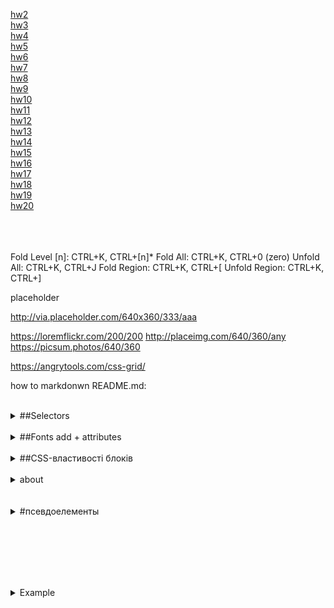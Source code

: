 <a href="hw0startlevel/hw2">hw2</a><br/>
<a href="hw0startlevel/hw3">hw3</a><br/>
<a href="hw0startlevel/hw4">hw4</a><br/>
<a href="hw0startlevel/hw5">hw5</a><br/>
<a href="hw0startlevel/hw6">hw6</a><br/>
<a href="hw0startlevel/hw7">hw7</a><br/>
<a href="hw0startlevel/hw8">hw8</a><br/>
<a href="hw0startlevel/hw9">hw9</a><br/>
<a href="hw0startlevel/hw10">hw10</a><br/>
<a href="hw0startlevel/hw11">hw11</a><br/>
<a href="hw0startlevel/hw12">hw12</a><br/>
<a href="hw0startlevel/hw13">hw13</a><br/>
<a href="hw0startlevel/hw14">hw14</a><br/>
<a href="hw15">hw15</a><br/>
<a href="hw16">hw16</a><br/>
<a href="hw17">hw17</a><br/>
<a href="hw18">hw18</a><br/>
<a href="hw19">hw19</a><br/>
<a href="hw20">hw20</a><br/>
<br/><br/><br/>

<!--

<a href="hw9">hw9</a>
<a href="hw10">hw10</a>
-->

Fold Level [n]: CTRL+K, CTRL+[n]\*
Fold All: CTRL+K, CTRL+0 (zero)
Unfold All: CTRL+K, CTRL+J
Fold Region: CTRL+K, CTRL+[
Unfold Region: CTRL+K, CTRL+]

placeholder

<http://via.placeholder.com/640x360/333/aaa>

<https://loremflickr.com/200/200>
<http://placeimg.com/640/360/any>
<https://picsum.photos/640/360>

<https://angrytools.com/css-grid/>

<p>how to markdonwn README.md:</p>
<https://docs.github.com/en/get-started/writing-on-github/getting-started-with-writing-and-formatting-on-github/basic-writing-and-formatting-syntax>

<br/>
<!--  selectors-->
<details>
  <summary>##Selectors</summary>
<div >
<https://www.w3schools.com/cssref/css_selectors.asp>
<table>
  <tbody><tr>
    <th style="width:20%">Selector</th>
    <th style="width:20%">Example</th>
    <th>Example description</th>
  </tr>
  <tr>
    <td><a href="sel_class.asp">.<i>class</i></a></td>
    <td>.intro</td>
    <td>Selects all elements with class="intro"</td>
  </tr>
  <tr>
    <td><em>.class1.class2</em></td>
    <td>.name1.name2</td>
    <td>Selects all elements with both <em>name1</em> and <em>name2</em> set 
    within its class attribute</td>
  </tr>  
  <tr>
    <td><em>.class1 .class2</em></td>
    <td>.name1 .name2</td>
    <td>Selects all elements with <em>name2</em> that is a descendant of an 
    element with <em>name1</em></td>
  </tr>  
  <tr>
    <td><a href="sel_id.asp">#<i>id</i></a></td>
    <td>#firstname</td>
    <td>Selects the element with id="firstname"</td>
  </tr>  <tr>
    <td><a href="sel_all.asp">*</a></td>
    <td>*</td>
    <td>Selects all elements</td>
  </tr>
  <tr>
    <td><i><a href="sel_element.asp">element</a></i></td>
    <td>p</td>
    <td>Selects all &lt;p&gt; elements</td>
  </tr>
  <tr>
    <td><i><a href="sel_element_class.asp">element.class</a></i></td>
    <td>p.intro</td>
    <td>Selects all &lt;p&gt; elements with class="intro"</td>
  </tr>
  <tr>
    <td><i><a href="sel_element_comma.asp">element,element</a></i></td>
    <td>div, p</td>
    <td>Selects all &lt;div&gt; elements and all &lt;p&gt; elements</td>
  </tr>
  <tr>
    <td><a href="sel_element_element.asp"><i>element</i> <i>element</i></a></td>
    <td>div p</td>
    <td>Selects all &lt;p&gt; elements inside &lt;div&gt; elements</td>
  </tr>
  <tr>
    <td><a href="sel_element_gt.asp"><i>element</i>&gt;<i>element</i></a></td>
    <td>div &gt; p</td>
    <td>Selects all &lt;p&gt; elements where the parent is a &lt;div&gt; element</td>
  </tr>
  <tr>
    <td><a href="sel_element_pluss.asp"><i>element</i>+<i>element</i></a></td>
    <td>div + p</td>
    <td>Selects the first &lt;p&gt; element that is placed immediately after &lt;div&gt; elements</td>
  </tr>
  <tr>
    <td><a href="sel_gen_sibling.asp"><i>element1</i>~<i>element2</i></a></td>
    <td>p ~ ul</td>
    <td>Selects every &lt;ul&gt; element that is preceded by a &lt;p&gt; element</td>
  </tr>
  <tr>
    <td><a href="sel_attribute.asp">[<i>attribute</i>]</a></td>
    <td>[target]</td>
    <td>Selects all elements with a target attribute</td>
  </tr>
  <tr>
    <td><a href="sel_attribute_value.asp">[<i>attribute</i>=<i>value</i>]</a></td>
    <td>[target=_blank]</td>
    <td>Selects all elements with target="_blank"</td>
  </tr>
  <tr>
    <td><a href="sel_attribute_value_contains.asp">[<i>attribute</i>~=<i>value</i>]</a></td>
    <td>[title~=flower]</td>
    <td>Selects all elements with a title attribute containing the word "flower"</td>
  </tr>
  <tr>
    <td><a href="sel_attribute_value_lang.asp">[<i>attribute</i>|=<i>value</i>]</a></td>
    <td>[lang|=en]</td>
    <td>Selects all elements with a lang attribute value equal to "en" or 
    starting with "en-"</td>
  </tr>
  <tr>
    <td><a href="sel_attr_begin.asp">[<i>attribute</i>^=<i>value</i>]</a></td>
    <td>a[href^="https"]</td>
    <td>Selects every &lt;a&gt; element whose href attribute value begins with "https"</td>
  </tr>
  <tr>
    <td><a href="sel_attr_end.asp">[<i>attribute</i>$=<i>value</i>]</a></td>
    <td>a[href$=".pdf"]</td>
    <td>Selects every &lt;a&gt; element whose href attribute value ends with ".pdf"</td>
  </tr>
  <tr>
    <td><a href="sel_attr_contain.asp">[<i>attribute</i>*=<i>value</i>]</a></td>
    <td>a[href*="w3schools"]</td>
    <td>Selects every &lt;a&gt; element whose href attribute value contains the substring "w3schools"</td>
  </tr>
  <tr>
    <td><a href="sel_active.asp">:active</a></td>
    <td>a:active</td>
    <td>Selects the active link</td>
  </tr>
  <tr>
    <td><a href="sel_after.asp">::after</a></td>
    <td>p::after</td>
    <td>Insert something after the content of each &lt;p&gt; element</td>
  </tr>
  <tr>
    <td><a href="sel_before.asp">::before</a></td>
    <td>p::before</td>
    <td>Insert something before&nbsp;the content of each &lt;p&gt; element</td>
  </tr>
  <tr>
    <td><a href="sel_checked.asp">:checked</a></td>
    <td>input:checked</td>
    <td>Selects every checked &lt;input&gt; element</td>
  </tr>
  <tr>
    <td><a href="sel_default.asp">:default</a></td>
    <td>input:default</td>
    <td>Selects the default &lt;input&gt; element</td>
  </tr>
  <tr>
    <td><a href="sel_disabled.asp">:disabled</a></td>
    <td>input:disabled</td>
    <td>Selects every disabled &lt;input&gt; element</td>
  </tr>
  <tr>
    <td><a href="sel_empty.asp">:empty</a></td>
    <td>p:empty</td>
    <td>Selects every &lt;p&gt; element that has no children (including text nodes)</td>
  </tr>
  <tr>
    <td><a href="sel_enabled.asp">:enabled</a></td>
    <td>input:enabled</td>
    <td>Selects every enabled &lt;input&gt; element</td>
  </tr>
  <tr>
    <td><a href="sel_firstchild.asp">:first-child</a></td>
    <td>p:first-child</td>
    <td>Selects every &lt;p&gt; element that is the first child of its parent</td>
  </tr>
  <tr>
    <td><a href="sel_firstletter.asp">::first-letter</a></td>
    <td>p::first-letter</td>
    <td>Selects the first letter of every &lt;p&gt; element</td>
  </tr>
  <tr>
    <td><a href="sel_firstline.asp">::first-line</a></td>
    <td>p::first-line</td>
    <td>Selects the first line of every &lt;p&gt; element</td>
  </tr>
  <tr>
    <td><a href="sel_first-of-type.asp">:first-of-type</a></td>
    <td>p:first-of-type</td>
    <td>Selects every &lt;p&gt; element that is the first &lt;p&gt; element of its parent</td>
  </tr>
  <tr>
    <td><a href="sel_focus.asp">:focus</a></td>
    <td>input:focus</td>
    <td>Selects the input element which has focus</td>
  </tr>
  <tr>
    <td><a href="sel_fullscreen.asp">:fullscreen</a></td>
    <td>:fullscreen</td>
    <td>Selects the element that is in full-screen mode</td>
  </tr>
  <tr>
    <td><a href="sel_hover.asp">:hover</a></td>
    <td>a:hover</td>
    <td>Selects links on mouse over</td>
  </tr>
  <tr>
    <td><a href="sel_in-range.asp">:in-range</a></td>
    <td>input:in-range</td>
    <td>Selects input elements with a value within a specified range</td>
  </tr>
  <tr>
    <td><a href="sel_indeterminate.asp">:indeterminate</a></td>
    <td>input:indeterminate</td>
    <td>Selects input elements that are in an indeterminate state</td>
  </tr>
  <tr>
    <td><a href="sel_invalid.asp">:invalid</a></td>
    <td>input:invalid</td>
    <td>Selects all input elements with an invalid value</td>
  </tr>
  <tr>
    <td><a href="sel_lang.asp">:lang(<i>language</i>)</a></td>
    <td>p:lang(it)</td>
    <td>Selects every &lt;p&gt; element with a lang attribute equal to "it" (Italian)</td>
  </tr>
  <tr>
    <td><a href="sel_last-child.asp">:last-child</a></td>
    <td>p:last-child</td>
    <td>Selects every &lt;p&gt; element that is the last child of its parent</td>
  </tr>
  <tr>
    <td><a href="sel_last-of-type.asp">:last-of-type</a></td>
    <td>p:last-of-type</td>
    <td>Selects every &lt;p&gt; element that is the last &lt;p&gt; element of its parent</td>
  </tr>
  <tr>
    <td><a href="sel_link.asp">:link</a></td>
    <td>a:link</td>
    <td>Selects all unvisited links</td>
  </tr>
  <tr>
    <td><a href="sel_marker.asp">::marker</a></td>
    <td>::marker</td>
    <td>Selects the markers of list items</td>
  </tr>
  <tr>
    <td><a href="sel_not.asp">:not(<i>selector</i>)</a></td>
    <td>:not(p)</td>
    <td>Selects every element that is not a &lt;p&gt; element</td>
  </tr>
  <tr>
    <td><a href="sel_nth-child.asp">:nth-child(<i>n</i>)</a></td>
    <td>p:nth-child(2)</td>
    <td>Selects every &lt;p&gt; element that is the second child of its parent</td>
  </tr>
  <tr>
    <td><a href="sel_nth-last-child.asp">:nth-last-child(<i>n</i>)</a></td>
    <td>p:nth-last-child(2)</td>
    <td>Selects every &lt;p&gt; element that is the second child of its parent, counting from the last child</td>
  </tr>
  <tr>
    <td><a href="sel_nth-last-of-type.asp">:nth-last-of-type(<i>n</i>)</a></td>
    <td>p:nth-last-of-type(2)</td>
    <td>Selects every &lt;p&gt; element that is the second &lt;p&gt; element of its parent, counting from the last child</td>
  </tr>
  <tr>
    <td><a href="sel_nth-of-type.asp">:nth-of-type(<i>n</i>)</a></td>
    <td>p:nth-of-type(2)</td>
    <td>Selects every &lt;p&gt; element that is the second &lt;p&gt; element of its parent</td>
  </tr>
  <tr>
    <td><a href="sel_only-of-type.asp">:only-of-type</a></td>
    <td>p:only-of-type</td>
    <td>Selects every &lt;p&gt; element that is the only &lt;p&gt; element of its parent</td>
  </tr>
  <tr>
    <td><a href="sel_only-child.asp">:only-child</a></td>
    <td>p:only-child</td>
    <td>Selects every &lt;p&gt; element that is the only child of its parent</td>
  </tr>
  <tr>
    <td><a href="sel_optional.asp">:optional</a></td>
    <td>input:optional</td>
    <td>Selects input elements with no "required" attribute</td>
  </tr>
  <tr>
    <td><a href="sel_out-of-range.asp">:out-of-range</a></td>
    <td>input:out-of-range</td>
    <td>Selects input elements with a value outside a specified range</td>
  </tr>
  <tr>
    <td><a href="sel_placeholder.asp">::placeholder</a></td>
    <td>input::placeholder</td>
    <td>Selects input elements with the "placeholder" attribute specified</td>
  </tr>
  <tr>
    <td><a href="sel_read-only.asp">:read-only</a></td>
    <td>input:read-only</td>
    <td>Selects input elements with the "readonly" attribute specified</td>
  </tr>
  <tr>
    <td><a href="sel_read-write.asp">:read-write</a></td>
    <td>input:read-write</td>
    <td>Selects input elements with the "readonly" attribute NOT specified</td>
  </tr>
  <tr>
    <td><a href="sel_required.asp">:required</a></td>
    <td>input:required</td>
    <td>Selects input elements with the "required" attribute specified</td>
  </tr>
  <tr>
    <td><a href="sel_root.asp">:root</a></td>
    <td>:root</td>
    <td>Selects the document's root element</td>
  </tr>
  <tr>
    <td><a href="sel_selection.asp">::selection</a></td>
    <td>::selection</td>
    <td>Selects the portion of an element that is selected by a user</td>
  </tr>
  <tr>
    <td><a href="sel_target.asp">:target</a></td>
    <td>#news:target </td>
    <td>Selects the current active #news element (clicked on a URL containing that anchor name)</td>
  </tr>
  <tr>
    <td><a href="sel_valid.asp">:valid</a></td>
    <td>input:valid</td>
    <td>Selects all input elements with a valid value</td>
  </tr>
  <tr>
    <td><a href="sel_visited.asp">:visited</a></td>
    <td>a:visited</td>
    <td>Selects all visited links</td>
  </tr>
  <tr>
    <td><a href="sel_visited.asp">:has()</a></td>
    <td>div:has(h1)</td>
    <td>Selects all div what have h1 inside</td>
  </tr>
</tbody></table>
</div>
</details>

<br/>
<!-- fonts -->
<details>
  <summary> ##Fonts add + attributes</summary>
&display=swap <br/><br/>
	> include fonts from hosting: <br/><br/>
@font-face { <br/>
font-family: "someNameOfFont"; <br/>
src: url("../fonts/someNameOfFont.woff2") format("woff2"), url("../fonts/someNameOfFont.woff") format("woff"); <br/>
font-display: swap; <br/>
font-weight: 400; <br/>
font-style: normal; <br/>
} <br/><br/>
100 - thin <br/>
300 - lite <br/>
<b>400</b> - Regular (normal) (за замовчуванням)<br/>
<b>500</b> - medium <br/>
<b>600</b> - semibold <br/>
<b>700</b> - bold <br/>
900 - black<br/>
<br/><br/>
font-family: "Ім'я шрифту", "Ім'я шрифту", тип шрифту;<br/>
Типи шрифтів:<br/>
serif — шрифт з зарубками (засічками)<br/>
sans-serif — рублений (без зарубок)<br/>
cursive - курсивні шрифти<br/>
fantasy — декоративні<br/>
monospace — моноширинні<br/>
<br/><br/>
.class{ <br/>
font-family: "some NameOfFont", someNameOfFont, sans-serif; <br/>
font-style: <b>normal</b> (за замовчуванням) - звичайний; <b>italic</b> - курсив; <b>oblique</b> - нахилення літер;<br/>
text-align: <b>center</b> - по центру; <b>left</b> - по лівому краю; <b>right</b> - по правому краю; <b>justify</b> - по ширині<br/>
text-decoration: <b>line-through</b> - закреслює текст; <b>overline</b> - лінія над текстом; <b>underline</b> - лінія під текстом; <b>none</b> - (за замовченням)<br/>
text-shadow: горизонтальне*зміщення вертикальне*зміщення розмір колір; (значення через кому - text-shadow: 2px 2px 5px #000, 5px -2px 10px red;)<br/>
text-transform: <b>capitalize</b> - кожне слово з заглавної літери
<b>lowercase</b> - усі літери прописні
<b>uppercase</b> - усі літери заглавні
<b>none</b> - (за замовчунням) не змінює/відмінює значення<br/>
line-height: значення; <i>(calc пікселі в частини: значення line-height поділити на значення font-size)</i><br/>
text-indent: значення; <i>Червона строка. Встановлює відступ зліва у першого рядка тексту</i><br/>
letter-spacing: значення; <i>Встановлює інтервал між літерами (символами)</i><br/>
white-space: <b>nowrap</b> - забороняє переніс рядка; <b>normal</b> - (за замовчунням) не змінює/відміняє <i>Gоведінкa пробілів між словами</i><br/>
word-spacing: значення; <i>Встановлює інтервал між словами</i><br/>
}
<br/><br/>
<div><table>
	<thead>
    <tr>
      <th>Value</th>
      <th>Common weight name</th>
    </tr>
  </thead>
  <tbody>
    <tr>
      <td>100</td>
      <td>Thin (Hairline)</td>
    </tr>
    <tr>
      <td>200</td>
      <td>Extra Light (Ultra Light)</td>
    </tr>
    <tr>
      <td>300</td>
      <td>Light</td>
    </tr>
    <tr>
      <td>400</td>
      <td>Normal (Regular) (за замовчуванням)</td>
    </tr>
    <tr>
      <td>500</td>
      <td>Medium</td>
    </tr>
    <tr>
      <td>600</td>
      <td>Semi Bold (Demi Bold)</td>
    </tr>
    <tr>
      <td>700</td>
      <td>Bold</td>
    </tr>
    <tr>
      <td>800</td>
      <td>Extra Bold (Ultra Bold)</td>
    </tr>
    <tr>
      <td>900</td>
      <td>Black (Heavy)</td>
    </tr>
    <tr>
      <td>950</td>
      <td><a href="https://docs.microsoft.com/dotnet/api/system.windows.fontweights?view=netframework-4.8#remarks" class="external" rel=" noopener">Extra Black (Ultra Black)</a></td>
    </tr>
  </tbody>
</table>
</div>
</details>

<br/>
<!-- CSS-властивості блоків -->
<details>
  <summary>##CSS-властивості блоків</summary>
box-sizing: <b>content-box</b> - (за замовченням) додає відступи до розміру об'єкту; <b>border-box</b> - значення розмірів враховують відступи; <br/>
<b>padding: ;</b> Внутрішній відступ. Від кордонів об'єкту ДО ЙОГО КОНТЕНТУ
<i>При вказанні значення у відсотках відсоток береться від ширини батьківського об'єкту, навіть для горизонтальних відступів</i> <br/>
<b>margin: ;</b> - Зовнішній відступ. <i>Значення можуть бути від'ємними!</i><br/>
<b>width: ;</b> - чітко задає ширину блочного (блочно-рядкового) об'єкту<br/>
<b>height: ;</b> - чітко задає висоту блочного (блочно-рядкового) об'єкту<br/><br/><br/>
</details>

<br/>
<!-- Example -->

<details>
  <summary>about</summary>
  <!-- text -->
  <b>width</b>
	width - exactly that size what we want 
	max-width:   maximum size of width
	min-width:   minimum width size
	<br/>
	<b>height</b>
		height - exactly that size what we want 
	max-height:   maximum size of height
	min-width:   minimum height size    <!-- *use* -->
	<br/>
	<b>overflow:</b><i>visible</i> (show all context + uder container), <i>hidden</i>(hidden all context + under), <i>scroll</i> (for scrolling content), <i>auto</i>
  
   <!-- display -->
<br/>
    <b>display:</b> <i>block</i>; <i>inline-block</i>; <i>inline</i>; <i>none</i>;
<br/>
    <!-- space -->
    <b>how to delate space between objects</b>
    <https://youtu.be/jwX0RLmYNSY?t=3254>
     add <b>font-size: 0</b> for deleting spaces
<br/>
<!-- border -->
border: товщина, стиль, колір
<br/><b>
	
	!important^
	border: 1px solid #333;
	when hower:
	border: 1px solid transparent;
</b>
<br/>
box-shadow: x y blur size color;
inset - inside shadow/ 
box-shadow: inset x y blur size color;
<br/>
<br/>
about opacitu: 0 
<https://youtu.be/jwX0RLmYNSY?t=6722>
<br/>
<br/>
visibility: visible; hidden;
<br/>
ЦУНТРОВАТЬ   center:
1) display: block !!only!!;
2) less <b>wigth </b>than parent block has
3) margin: 0 auto; 
<https://youtu.be/jwX0RLmYNSY?t=8707>
</details>

<br/>

<br/>
<!-- Example -->

<details>
  <summary>#псевдоелементы </summary>
	##псевдокласи стану

:hover {}

    <code>
    	.block {}
    	.block:hover .block__item {
    	visibility: visible;
    	opacity: 1;
    	}
    	.block__item {
    	visibility: hidden;
    	opacity: 0;
    	}
    </code>

:active (сделать хомяка который появляется при нажатии кнопки
try to hover me )

:visited { not all parameters}

:targer - получает обьект на который переходим по ссылке #id/ можно использовать для создания интерактива

:first-child (зависит от вложенности )
:last-child
:nth-child()
:nth-child(n+XX)

p:first-of-type - первый указанного типа (даже при условии вложенности)
p:last-of-type

:not(:last-child) - все кроме

##важно. имплиментуй

.block >\*:last-child {
margin-bottom: 0px;
}

::before {}
::after {} рядковi!!!!
если использовать их с inside!!!
строчными - слева справа
блочные - сверху снизу

span:: {
content: ""; will create element in html.. MUST
}

ul li:before {
content: "";
display: inline-block;
background: url('../img/some.png') 0 0 no-repeat;
height: 16px;
width: 16px;
margin: 0px 0px 0px 10px;

<!--transition: all 1s ease 0s;-->

}

create ordered ol list with using ::before
ol{
margin-top: 20px;
margin-bottom: 20px;
counter-reser: item; callc from there
}
ol li{}
ol li::before{
counter-increment: item;
content: "("counter(item)"@@";
color: red;
font-size: 20px;
display: inline-block;
margin: 0px 10px 0px 0px;
}
ol li:not(:last-child){
margin: 0px 0px 10px 0px;
}

</details>

<br/>
<!-- for Example -->
<!-- for Example -->
<!-- for Example -->
<!-- for Example -->
<!-- for Example -->
<!-- for Example -->
<!-- for Example -->

<br/><br/><br/>

<br/>
<!-- Example -->

<!-- Example -->

<details>
  <summary>Example</summary>
  <!-- text -->
</details>

